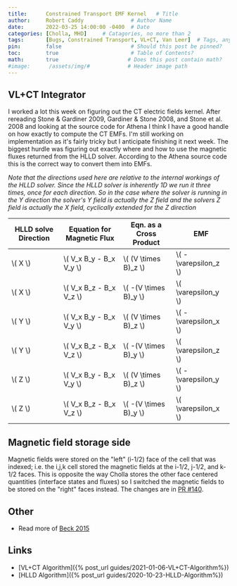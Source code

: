 ```yaml
---
title:      Constrained Transport EMF Kernel   # Title
author:     Robert Caddy               # Author Name
date:       2022-03-25 14:00:00 -0400  # Date
categories: [Cholla, MHD]     # Catagories, no more than 2
tags:       [Bugs, Constrained Transport, VL+CT, Van Leer]  # Tags, any number
pin:        false                      # Should this post be pinned?
toc:        true                       # Table of Contents?
math:       true                      # Does this post contain math?
#image:      /assets/img/#            # Header image path
---
```


## VL+CT Integrator

I worked a lot this week on figuring out the CT electric fields kernel. After
rereading Stone & Gardiner 2009, Gardiner & Stone 2008, and Stone et al. 2008
and looking at the source code for Athena I think I have a good handle on how
exactly to compute the CT EMFs. I'm still working on implementation as it's
fairly tricky but I anticipate finishing it next week. The biggest hurdle was
figuring out exactly where and how to use the magnetic fluxes returned from the
HLLD solver. According to the Athena source code this is the correct way to
convert them into EMFs.

*Note that the directions used here are relative to the internal workings of the
HLLD solver. Since the HLLD solver is inherently 1D we run it three times, once
for each direction. So in the case where the solver is running in the Y
direction the solver's Y field is actually the Z field and the solvers Z field
is actually the X field, cyclically extended for the Z direction*

| HLLD solve Direction | Equation for Magnetic Flux | Eqn. as a Cross Product    | EMF                 |
|----------------------|----------------------------|----------------------------|---------------------|
| \\( X \\)            | \\( V_x B_y - B_x V_y \\)  | \\(  (V \times B)_z \\) | \\( -\varepsilon_z \\) |
| \\( X \\)            | \\( V_x B_z - B_x V_z \\)  | \\( -(V \times B)_y \\) | \\(  \varepsilon_y \\) |
| \\( Y \\)            | \\( V_x B_y - B_x V_y \\)  | \\(  (V \times B)_z \\) | \\( -\varepsilon_x \\) |
| \\( Y \\)            | \\( V_x B_z - B_x V_z \\)  | \\( -(V \times B)_y \\) | \\(  \varepsilon_z \\) |
| \\( Z \\)            | \\( V_x B_y - B_x V_y \\)  | \\(  (V \times B)_z \\) | \\( -\varepsilon_y \\) |
| \\( Z \\)            | \\( V_x B_z - B_x V_z \\)  | \\( -(V \times B)_y \\) | \\(  \varepsilon_x \\) |

## Magnetic field storage side

Magnetic fields were stored on the "left" (i-1/2) face of the cell that was
indexed; i.e. the i,j,k cell stored the magnetic fields at the i-1/2, j-1/2, and
k-1/2 faces. This is opposite the way Cholla stores the other face centered
quantities (interface states and fluxes) so I switched the magnetic fields to be
stored on the "right" faces instead. The changes are in
[PR #140](https://github.com/cholla-hydro/cholla/pull/140).

## Other

- Read more of [Beck 2015](https://ui.adsabs.harvard.edu/abs/2015A%26ARv..24....4B/abstract)

## Links

- [VL+CT Algorithm]({% post_url guides/2021-01-06-VL+CT-Algorithm%})
- [HLLD Algorithm]({% post_url guides/2020-10-23-HLLD-Algorithm%})
